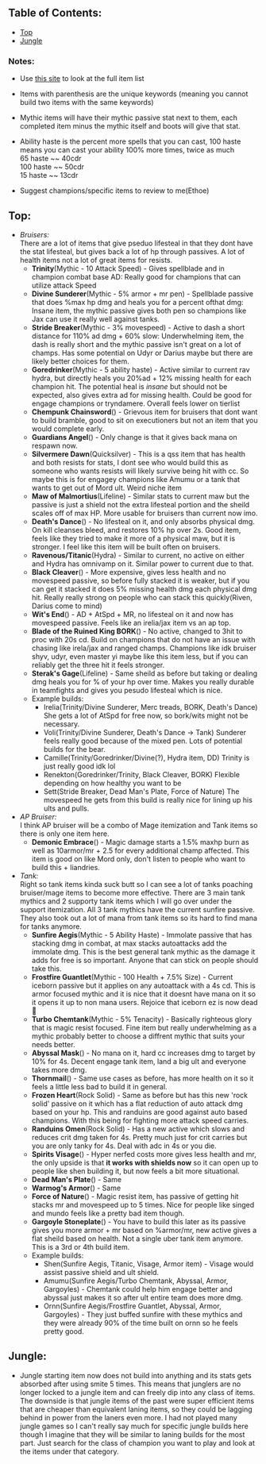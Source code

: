 ## Table of Contents:
* [Top](<#top>)
* [Jungle](<#jungle>)

### Notes:
- Use [this site](https://lolshop.gg/) to look at the full item list

- Items with parenthesis are the unique keywords (meaning you cannot build two items with the same keywords)

- Mythic items will have their mythic passive stat next to them, each completed item minus the mythic itself  and boots
  will give that stat.

- Ability haste is the percent more spells that you can cast, 100 haste means you can cast your ability 100% more times, twice as much\
  65 haste ~~ 40cdr\
  100 haste ~~ 50cdr\
  15 haste ~~ 13cdr

- Suggest champions/specific items to review to me(Ethoe)

## Top:
* _Bruisers:_ \
    There are a lot of items that give pseduo lifesteal in that they dont have the stat lifesteal, but gives back a lot of hp through passives. A lot of health items not a lot of great items for resists.
    * **Trinity**(Mythic - 10 Attack Speed) - Gives spellblade and in champion combat base AD: Really good for champions that can utilize attack Speed
    * **Divine Sunderer**(Mythic - 5% armor + mr pen) - Spellblade passive that does %max hp dmg and heals you for a percent ofthat dmg: Insane item, the mythic passive gives both pen so champions like Jax can use it really well against tanks.
    * **Stride Breaker**(Mythic - 3% movespeed) - Active to dash a short distance for 110% ad dmg + 60% slow: Underwhelming item, the dash is really short and the mythic passive isn't great on a lot of champs. Has some potential on Udyr or Darius maybe but there are likely better choices for them.
    * **Goredrinker**(Mythic - 5 ability haste) - Active similar to current rav hydra, but directly heals you 20%ad + 12% missing health for each champion hit. The potential heal is _insane_ but should not be expected, also gives extra ad for missing health. Could be good for engage champions or tryndamere. Overall feels lower on tierlist
    * **Chempunk Chainsword**() - Grievous item for bruisers that dont want to build bramble, good to sit on executioners but not an item that you would complete early.
    * **Guardians Angel**() - Only change is that it gives back mana on respawn now.
    * **Silvermere Dawn**(Quicksilver) - This is a qss item that has health and both resists for stats, I dont see who would build this as someone who wants resists will likely survive being hit with cc. So maybe this is for engagey champions like Amumu or a tank that wants to get out of Mord ult. Weird niche item
    * **Maw of Malmortius**(Lifeline) - Similar stats to current maw but the passive is just a shield not the extra lifesteal portion and the sheild scales off of max HP. More usable for bruisers than current now imo.
    * **Death's Dance**() - No lifesteal on it, and only absorbs physical dmg. On kill cleanses bleed, and restores 10% hp over 2s. Good item, feels like they tried to make it more of a physical maw, but it is stronger. I feel like this item will be built often on bruisers.
    * **Ravenous/Titanic**(Hydra) - Similar to current, no active on either and Hydra has omnivamp on it. Similar power to current due to that.
    * **Black Cleaver**() - More expensive, gives less health and no movespeed passive, so before fully stacked it is weaker, but if you can get it stacked it does 5% missing health dmg each physical dmg hit. Really really strong on people who can stack this quickly(Riven, Darius come to mind)
    * **Wit's End**() - AD + AtSpd + MR, no lifesteal on it and now has movespeed passive. Feels like an irelia/jax item vs an ap top.
    * **Blade of the Ruined King BORK**() - No active, changed to 3hit to proc with 20s cd. Build on champions that do not have an issue with chasing like irela/jax and ranged champs. Champions like idk bruiser shyv, udyr, even master yi maybe like this item less, but if you can reliably get the three hit it feels stronger.
    * **Sterak's Gage**(Lifeline) - Same sheild as before but taking or dealing dmg heals you for % of your hp over time. Makes you really durable in teamfights and gives you pesudo lifesteal which is nice.
    * Example builds: 
      * Irelia(Trinity/Divine Sunderer, Merc treads, BORK, Death's Dance) She gets a lot of AtSpd for free now, so bork/wits might not be necessary.
      * Voli(Trinity/Divine Sunderer, Death's Dance -> Tank) Sunderer feels really good because of the mixed pen. Lots of potential builds for the bear.
      * Camille(Trinity/Goredrinker/Divine(?), Hydra item, DD) Trinity is just really good idk lol
      * Renekton(Goredrinker/Trinity, Black Cleaver, BORK) Flexible depending on how healthy you want to be
      * Sett(Stride Breaker, Dead Man's Plate, Force of Nature) The movespeed he gets from this build is really nice for lining up his ults and pulls.
 * _AP Bruiser:_ \
    I think AP bruiser will be a combo of Mage itemization and Tank items so there is only one item here.
    * **Demonic Embrace**() - Magic damage starts a 1.5% maxhp burn as well as 10armor/mr + 2.5 for every additional champ affected. This item is good on like Mord only, don't listen to people who want to build this + liandries.
 * _Tank:_ \
  Right so tank items kinda suck butt so I can see a lot of tanks poaching bruiser/mage items to become more effective. There are 3 main tank mythics and 2 supporty tank items which I will go over under the support itemization. All 3 tank mythics have the current sunfire passive. They also took out a lot of mana from tank items so its hard to find mana for tanks anymore.
    * **Sunfire Aegis**(Mythic - 5 Ability Haste) - Immolate passive that has stacking dmg in combat, at max stacks autoattacks add the immolate dmg. This is the best general tank mythic as the damage it adds for free is so important. Anyone that can stick on people should take this.
    * **Frostfire Guantlet**(Mythic - 100 Health + 7.5% Size) - Current iceborn passive but it applies on any autoattack with a 4s cd. This is armor focused mythic and it is nice that it doesnt have mana on it so it opens it up to non mana users. Rejoice that iceborn ez is now dead :crab:
    * **Turbo Chemtank**(Mythic - 5% Tenacity) - Basically righteous glory that is magic resist focused. Fine item but really underwhelming as a mythic probably better to choose a diffrent mythic that suits your needs better.
    * **Abyssal Mask**() - No mana on it, hard cc increases dmg to target by 10% for 4s. Decent engage tank item, land a big ult and everyone takes more dmg.
    * **Thornmail**() - Same use cases as before, has more health on it so it feels a little less bad to build it in general.
    * **Frozen Heart**(Rock Solid) - Same as before but has this new 'rock solid' passive on it which has a flat reduction of auto attack dmg based on your hp. This and randuins are good against auto based champions. With this being for fighting more attack speed carries.
    * **Randuins Omen**(Rock Solid) - Has a new active which slows and reduces crit dmg taken for 4s. Pretty much just for crit carries but you are only tanky for 4s. Deal with adc in 4s or you die.
    * **Spirits Visage**() - Hyper nerfed costs more gives less health and mr, the only upside is that **it works with shields now** so it can open up to people like shen building it, but now feels a bit more situational.
    * **Dead Man's Plate**() - Same
    * **Warmog's Armor**() - Same
    * **Force of Nature**() - Magic resist item, has passive of getting hit stacks mr and movespeed up to 5 times. Nice for people like singed and mundo feels like a pretty bad item though. 
    * **Gargoyle Stoneplate**() - You have to build this later as its passive gives you more armor + mr based on %armor/mr, new active gives a flat sheild based on health. Not a single uber tank item anymore. This is a 3rd or 4th build item.
    * Example builds:
      * Shen(Sunfire Aegis, Titanic, Visage, Armor item) - Visage would assist passive shield and ult shield.
      * Amumu(Sunfire Aegis/Turbo Chemtank, Abyssal, Armor, Gargoyles) - Chemtank could help him engage better and abyssal just makes it so after ult entire team does more dmg.
      * Ornn(Sunfire Aegis/Frostfire Guantlet, Abyssal, Armor, Gargoyles) - They just buffed sunfire with these mythics and they were already 90% of the time built on ornn so he feels pretty good.
     
## Jungle: 
  * Jungle starting item now does not build into anything and its stats gets absorbed after using smite 5 times. This means that junglers are no longer locked to a jungle item and can freely dip into any class of items. The downside is that jungle items of the past were super efficient items that are cheaper than equivalent laning items, so they could be lagging behind in power from the laners even more. I had not played many jungle games so I can't really say much for specific jungle builds here though I imagine that they will be similar to laning builds for the most part. Just search for the class of champion you want to play and look at the items under that category.
